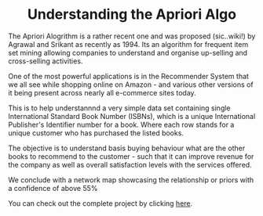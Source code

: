 <h1><center><bold>Understanding the Apriori Algo</bold></center></h1>


The Apriori Alogrithm is a rather recent one and was proposed (sic..wiki!) by Agrawal and Srikant as recently as 1994.  Its an algorithm for frequent item set mining allowing companies to understand and organise up-selling and cross-selling activities.

One of the most powerful applications is in the Recommender System that we all see while shopping online on Amazon - and various other versions of it being present across nearly all e-commerce sites today.

This is to help understannnd a very simple data set containing single International Standard Book Number (ISBNs), which is a unique International Publisher's Identifier number for a book.  Where each row stands for a unique customer who has purchased the listed books.

The objective is to understand basis buying behaviour what are the other books to recommend to the customer - such that it can improve revenue for the company as well as overall satisfaction levels with the services offered. 

We conclude with a network map showcasing the relationship or priors with a confidence of above 55%

You can check out the complete project by clicking [here](https://github.com/ArijitChakrabarti/Books-Apriori/blob/main/Books%20Database.ipynb).
